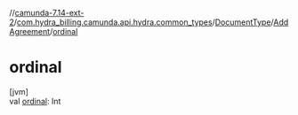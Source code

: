 //[camunda-7.14-ext-2](../../../../index.md)/[com.hydra_billing.camunda.api.hydra.common_types](../../index.md)/[DocumentType](../index.md)/[AddAgreement](index.md)/[ordinal](ordinal.md)

# ordinal

[jvm]\
val [ordinal](ordinal.md): Int
